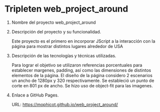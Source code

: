# Tripleten web_project_around

1. Nombre del proyecto
   web_project_around

2. Descripción del proyecto y su funcionalidad.

   Este proyecto es el primero en incorporar JScript a la interacción con la página para mostrar distintos lugares alrededor de USA

3. Descripción de las tecnologías y técnicas utilizadas.

   Para lograr el objetivo se utilizaron referencias porcentuales para establecer margenes, padding, así como las dimensiones de distintos elementos de la página.
   El diseño de la página considero 2 escenarios un ancho de 1280px y 320 respectivamente.
   Se estableció un punto de corte en 801 px de ancho.
   Se hizo uso de object-fit para las imagenes.

4. Enlace a GitHub Pages.

   URL:
   https://mophicot.github.io/web_project_around/
